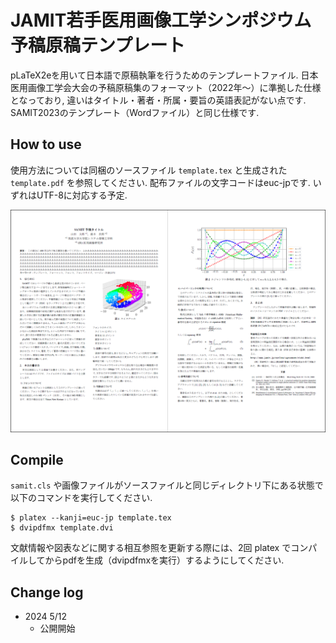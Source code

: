 # JAMIT若手医用画像工学シンポジウム 予稿原稿テンプレート
pLaTeX2eを用いて日本語で原稿執筆を行うためのテンプレートファイル. 日本医用画像工学会大会の予稿原稿集のフォーマット（2022年～）に準拠した仕様となっており, 違いはタイトル・著者・所属・要旨の英語表記がない点です. SAMIT2023のテンプレート（Wordファイル）と同じ仕様です. 


## How to use 
使用方法については同梱のソースファイル `template.tex` と生成された `template.pdf` を参照してください. 
配布ファイルの文字コードはeuc-jpです. いずれはUTF-8に対応する予定. 

<img alt="Screenshot of the template." src="./eg.png" style="max-width: 100%" />


## Compile
`samit.cls` や画像ファイルがソースファイルと同じディレクトリ下にある状態で以下のコマンドを実行してください. 
```  
$ platex --kanji=euc-jp template.tex
$ dvipdfmx template.dvi
```
文献情報や図表などに関する相互参照を更新する際には、2回 platex でコンパイルしてからpdfを生成（dvipdfmxを実行）するようにしてください. 

## Change log

- 2024 5/12
    - 公開開始

